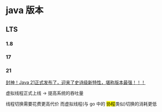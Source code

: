 # java 版本

## LTS
### 1.8
### 17
### 21
[封神！Java 21正式发布了，迎来了史诗级新特性，堪称版本最强！！！](https://www.bilibili.com/video/BV1E84y1U7JQ/?spm_id_from=333.788&vd_source=eabc2c22ae7849c2c4f31815da49f209)

虚拟线程正式上线
-> 提高系统的吞吐量

线程切换需要花费更高代价
而虚拟线程(与 go 中的 <mark>协程</mark>类似)切换的消耗更低